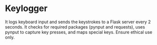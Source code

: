 # Keylogger
It logs keyboard input and sends the keystrokes to a Flask server every 2 seconds. It checks for required packages (pynput and requests), uses pynput to capture key presses, and maps special keys. Ensure ethical use only.
